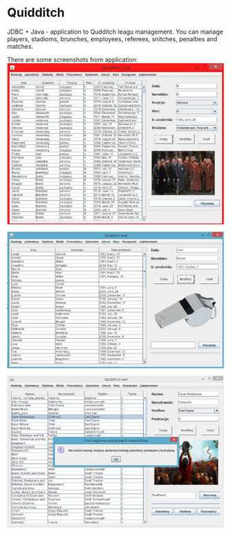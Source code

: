 # Quidditch

JDBC + Java - application to Qudditch leagu management. You can manage players, stadioms, brunches, employees, referees, snitches, penalties and matches.

There are some screenshots from application:
![plot](./images/Clipboard3.png)

![plot](./images/Clipboard2.png)

![plot](./images/Clipboard1.png)
